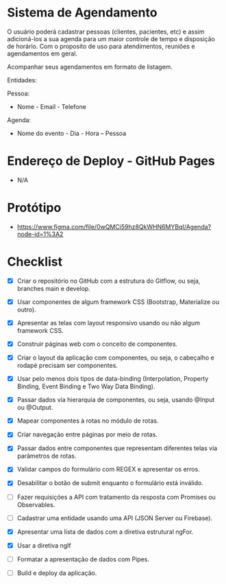 # Sistema de Agendamento

O usuário poderá cadastrar pessoas (clientes, pacientes, etc) e assim adicioná-los a sua agenda para um maior controle de tempo e disposição de horário. Com o proposito de uso para atendimentos, reuniões e agendamentos em geral.

Acompanhar seus agendamentos em formato de listagem.

Entidades:

Pessoa:

- Nome - Email - Telefone

Agenda:

- Nome do evento - Dia - Hora – Pessoa

# Endereço de Deploy - GitHub Pages

- N/A

# Protótipo

- https://www.figma.com/file/0wQMCi59hz8QkWHN6MYBqI/Agenda?node-id=1%3A2

# Checklist

- [X] Criar o repositório no GitHub com a estrutura do Gitflow, ou seja, branches main e develop.
- [X] Usar componentes de algum framework CSS (Bootstrap, Materialize ou outro).
- [X] Apresentar as telas com layout responsivo usando ou não algum framework CSS.
- [X] Construir páginas web com o conceito de componentes. 
- [X] Criar o layout da aplicação com componentes, ou seja, o cabeçalho e rodapé precisam ser componentes.
- [X] Usar pelo menos dois tipos de data-binding (Interpolation, Property Binding, Event Binding e Two Way Data Binding).
- [X] Passar dados via hierarquia de componentes, ou seja, usando @Input ou @Output.
- [X] Mapear componentes à rotas no módulo de rotas.
- [X] Criar navegação entre páginas por meio de rotas.
- [X] Passar dados entre componentes que representam diferentes telas via parâmetros de rotas. 
- [X] Validar campos do formulário com REGEX e apresentar os erros.
- [X] Desabilitar o botão de submit enquanto o formulário está inválido.
- [ ] Fazer requisições a API com tratamento da resposta com Promises ou Observables.
- [ ] Cadastrar uma entidade usando uma API (JSON Server ou Firebase).
- [X] Apresentar uma lista de dados com a diretiva estrutural ngFor.
- [X] Usar a diretiva ngIf
- [ ] Formatar a apresentação de dados com Pipes.
- [ ] Build e deploy da aplicação.

